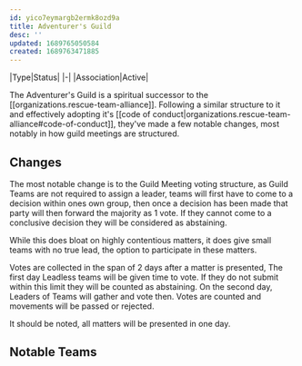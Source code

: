 ```yaml
---
id: yico7eymargb2ermk8ozd9a
title: Adventurer's Guild
desc: ''
updated: 1689765050584
created: 1689763471885
---
```

|Type|Status|
|-|
|Association|Active|
<br/>

The Adventurer's Guild is a spiritual successor to the [[organizations.rescue-team-alliance]]. Following a similar structure to it and effectively adopting it's [[code of conduct|organizations.rescue-team-alliance#code-of-conduct]], they've made a few notable changes, most notably in how guild meetings are structured.


## Changes
The most notable change is to the Guild Meeting voting structure, as Guild Teams are not required to assign a leader, teams will first have to come to a decision within ones own group, then once a decision has been made that party will then forward the majority as 1 vote. If they cannot come to a conclusive decision they will be considered as abstaining.

While this does bloat on highly contentious matters, it does give small teams with no true lead, the option to participate in these matters.

Votes are collected in the span of 2 days after a matter is presented, The first day Leadless teams will be given time to vote. If they do not submit within this limit they will be counted as abstaining. On the second day, Leaders of Teams will gather and vote then. Votes are counted and movements will be passed or rejected.

It should be noted, all matters will be presented in one day.

## Notable Teams